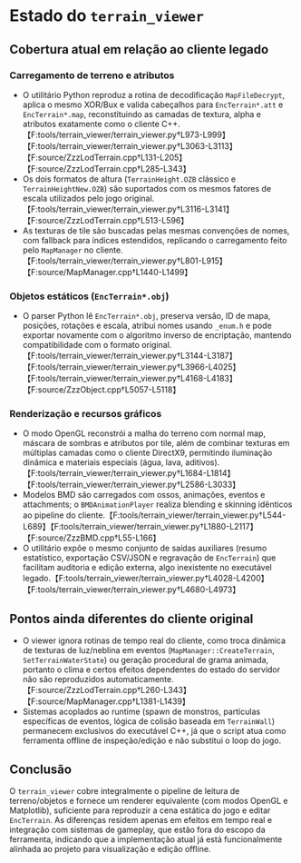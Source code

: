 # Estado do `terrain_viewer`

## Cobertura atual em relação ao cliente legado

### Carregamento de terreno e atributos
* O utilitário Python reproduz a rotina de decodificação `MapFileDecrypt`, aplica o mesmo XOR/Bux e valida cabeçalhos para `EncTerrain*.att` e `EncTerrain*.map`, reconstituindo as camadas de textura, alpha e atributos exatamente como o cliente C++.【F:tools/terrain_viewer/terrain_viewer.py†L973-L999】【F:tools/terrain_viewer/terrain_viewer.py†L3063-L3113】【F:source/ZzzLodTerrain.cpp†L131-L205】【F:source/ZzzLodTerrain.cpp†L285-L343】
* Os dois formatos de altura (`TerrainHeight.OZB` clássico e `TerrainHeightNew.OZB`) são suportados com os mesmos fatores de escala utilizados pelo jogo original.【F:tools/terrain_viewer/terrain_viewer.py†L3116-L3141】【F:source/ZzzLodTerrain.cpp†L513-L596】
* As texturas de tile são buscadas pelas mesmas convenções de nomes, com fallback para índices estendidos, replicando o carregamento feito pelo `MapManager` no cliente.【F:tools/terrain_viewer/terrain_viewer.py†L801-L915】【F:source/MapManager.cpp†L1440-L1499】

### Objetos estáticos (`EncTerrain*.obj`)
* O parser Python lê `EncTerrain*.obj`, preserva versão, ID de mapa, posições, rotações e escala, atribui nomes usando `_enum.h` e pode exportar novamente com o algoritmo inverso de encriptação, mantendo compatibilidade com o formato original.【F:tools/terrain_viewer/terrain_viewer.py†L3144-L3187】【F:tools/terrain_viewer/terrain_viewer.py†L3966-L4025】【F:tools/terrain_viewer/terrain_viewer.py†L4168-L4183】【F:source/ZzzObject.cpp†L5057-L5118】

### Renderização e recursos gráficos
* O modo OpenGL reconstrói a malha do terreno com normal map, máscara de sombras e atributos por tile, além de combinar texturas em múltiplas camadas como o cliente DirectX9, permitindo iluminação dinâmica e materiais especiais (água, lava, aditivos).【F:tools/terrain_viewer/terrain_viewer.py†L1684-L1814】【F:tools/terrain_viewer/terrain_viewer.py†L2586-L3033】
* Modelos BMD são carregados com ossos, animações, eventos e attachments; o `BMDAnimationPlayer` realiza blending e skinning idênticos ao pipeline do cliente.【F:tools/terrain_viewer/terrain_viewer.py†L544-L689】【F:tools/terrain_viewer/terrain_viewer.py†L1880-L2117】【F:source/ZzzBMD.cpp†L55-L166】
* O utilitário expõe o mesmo conjunto de saídas auxiliares (resumo estatístico, exportação CSV/JSON e regravação de `EncTerrain`) que facilitam auditoria e edição externa, algo inexistente no executável legado.【F:tools/terrain_viewer/terrain_viewer.py†L4028-L4200】【F:tools/terrain_viewer/terrain_viewer.py†L4680-L4973】

## Pontos ainda diferentes do cliente original
* O viewer ignora rotinas de tempo real do cliente, como troca dinâmica de texturas de luz/neblina em eventos (`MapManager::CreateTerrain`, `SetTerrainWaterState`) ou geração procedural de grama animada, portanto o clima e certos efeitos dependentes do estado do servidor não são reproduzidos automaticamente.【F:source/ZzzLodTerrain.cpp†L260-L343】【F:source/MapManager.cpp†L1381-L1439】
* Sistemas acoplados ao runtime (spawn de monstros, partículas específicas de eventos, lógica de colisão baseada em `TerrainWall`) permanecem exclusivos do executável C++, já que o script atua como ferramenta offline de inspeção/edição e não substitui o loop do jogo.

## Conclusão
O `terrain_viewer` cobre integralmente o pipeline de leitura de terreno/objetos e fornece um renderer equivalente (com modos OpenGL e Matplotlib), suficiente para reproduzir a cena estática do jogo e editar `EncTerrain`. As diferenças residem apenas em efeitos em tempo real e integração com sistemas de gameplay, que estão fora do escopo da ferramenta, indicando que a implementação atual já está funcionalmente alinhada ao projeto para visualização e edição offline.
